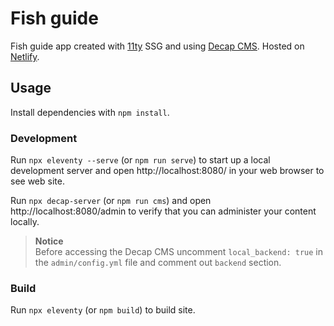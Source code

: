 # Fish guide
Fish guide app created with [11ty](https://www.11ty.dev/) SSG and using [Decap CMS](https://decapcms.org/). Hosted on [Netlify](https://www.netlify.com/).

## Usage
Install dependencies with `npm install`.

### Development
Run `npx eleventy --serve` (or `npm run serve`) to start up a local development server and open http://localhost:8080/ in your web browser to see web site.

Run `npx decap-server` (or `npm run cms`) and open http://localhost:8080/admin to verify that you can administer your content locally.
> **Notice**  
> Before accessing the Decap CMS uncomment `local_backend: true` in the `admin/config.yml` file and comment out `backend` section.

### Build
Run `npx eleventy` (or `npm build`) to build site.
